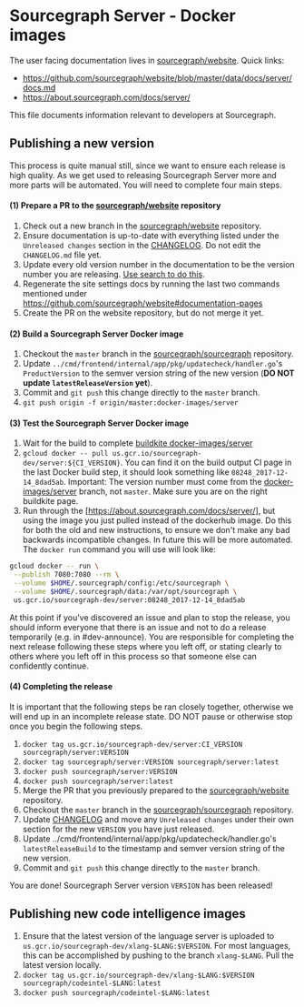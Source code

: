 # Sourcegraph Server - Docker images

The user facing documentation lives in
[sourcegraph/website](https://github.com/sourcegraph/website). Quick links:

* https://github.com/sourcegraph/website/blob/master/data/docs/server/docs.md
* https://about.sourcegraph.com/docs/server/

This file documents information relevant to developers at Sourcegraph.

## Publishing a new version

This process is quite manual still, since we want to ensure each release is
high quality. As we get used to releasing Sourcegraph Server more and more
parts will be automated. You will need to complete four main steps.

#### (1) Prepare a PR to the [sourcegraph/website](https://github.com/sourcegraph/website) repository

1. Check out a new branch in the [sourcegraph/website](https://github.com/sourcegraph/website) repository.
1. Ensure documentation is up-to-date with everything listed under the `Unreleased changes` section in the [CHANGELOG](../../CHANGELOG.md). Do not edit the `CHANGELOG.md` file yet.
1. Update every old version number in the documentation to be the version number you are releasing. [Use search to do this](https://sourcegraph.sgdev.org/search?q=repo:%5Egithub%5C.com/sourcegraph/website%24+server%5C:2).
1. Regenerate the site settings docs by running the last two commands mentioned under https://github.com/sourcegraph/website#documentation-pages
1. Create the PR on the website repository, but do not merge it yet.

#### (2) Build a Sourcegraph Server Docker image

1. Checkout the `master` branch in the [sourcegraph/sourcegraph](https://github.com/sourcegraph/sourcegraph) repository.
1. Update `../cmd/frontend/internal/app/pkg/updatecheck/handler.go`'s `ProductVersion` to the
   semver version string of the new version (**DO NOT update `latestReleaseVersion` yet**).
1. Commit and `git push` this change directly to the `master` branch.
1. `git push origin -f origin/master:docker-images/server`

#### (3) Test the Sourcegraph Server Docker image

1. Wait for the build to complete [buildkite docker-images/server](https://buildkite.com/sourcegraph/sourcegraph/builds?branch=docker-images%2Fserver)
1. `gcloud docker -- pull us.gcr.io/sourcegraph-dev/server:${CI_VERSION}`.
   You can find it on the build output CI page in the last Docker build step, it should look something like
   `08248_2017-12-14_8dad5ab`. Important: The version number must come from the [docker-images/server](https://buildkite.com/sourcegraph/sourcegraph/builds?branch=docker-images%2Fserver) branch, not `master`. Make sure you are on the right buildkite page.
1. Run through the [https://about.sourcegraph.com/docs/server/], but using the
   image you just pulled instead of the dockerhub image. Do this for both the
   old and new instructions, to ensure we don't make any bad backwards
   incompatible changes. In future this will be more automated. The `docker run` command you will use will look like:

```bash
gcloud docker -- run \
 --publish 7080:7080 --rm \
 --volume $HOME/.sourcegraph/config:/etc/sourcegraph \
 --volume $HOME/.sourcegraph/data:/var/opt/sourcegraph \
 us.gcr.io/sourcegraph-dev/server:08248_2017-12-14_8dad5ab
```

At this point if you've discovered an issue and plan to stop the release, you should inform everyone that there is an issue and not to do a release temporarily (e.g. in #dev-announce). You are responsible for completing the next release following these steps where you left off, or stating clearly to others where you left off in this process so that someone else can confidently continue.

#### (4) Completing the release

It is important that the following steps be ran closely together, otherwise we will end up in an incomplete release state. DO NOT pause or otherwise stop once you begin the following steps.

1. `docker tag us.gcr.io/sourcegraph-dev/server:CI_VERSION sourcegraph/server:VERSION`
1. `docker tag sourcegraph/server:VERSION sourcegraph/server:latest`
1. `docker push sourcegraph/server:VERSION`
1. `docker push sourcegraph/server:latest`
1. Merge the PR that you previously prepared to the [sourcegraph/website](https://github.com/sourcegraph/website) repository.
1. Checkout the `master` branch in the [sourcegraph/sourcegraph](https://github.com/sourcegraph/sourcegraph) repository.
1. Update [CHANGELOG](../../CHANGELOG.md) and move any `Unreleased changes` under their own section for the new `VERSION` you have just released.
1. Update ../cmd/frontend/internal/app/pkg/updatecheck/handler.go's `latestReleaseBuild` to the
   timestamp and semver version string of the new version.
1. Commit and `git push` this change directly to the `master` branch.

You are done! Sourcegraph Server version `VERSION` has been released!

## Publishing new code intelligence images

1. Ensure that the latest version of the language server is uploaded
   to `us.gcr.io/sourcegraph-dev/xlang-$LANG:$VERSION`. For most
   languages, this can be accomplished by pushing to the branch
   `xlang-$LANG`. Pull the latest version locally.
1. `docker tag us.gcr.io/sourcegraph-dev/xlang-$LANG:$VERSION sourcegraph/codeintel-$LANG:latest`
1. `docker push sourcegraph/codeintel-$LANG:latest`
